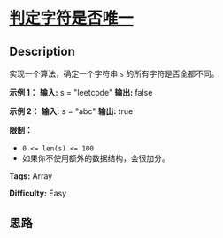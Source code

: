 # [判定字符是否唯一][title]

## Description

实现一个算法，确定一个字符串 `s` 的所有字符是否全都不同。

**示例 1：**
            **输入:** s = "leetcode"    **输出:** false     

**示例 2：**
            **输入:** s = "abc"    **输出:** true    

**限制：**

  * `0 <= len(s) <= 100 `
  * 如果你不使用额外的数据结构，会很加分。


**Tags:** Array

**Difficulty:** Easy

## 思路

[title]: https://leetcode-cn.com/problems/is-unique-lcci
